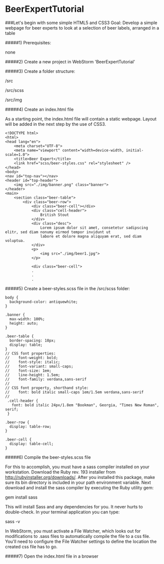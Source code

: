 BeerExpertTutorial
==================

###Let's begin with some simple HTML5 and CSS3
Goal: Develop a simple webpage for beer experts to look at a selection of beer labels, arranged in a table

#####1) Prerequisites:

none

#####2) Create a new project in WebStorm 'BeerExpertTutorial'

#####3) Create a folder structure:

/src

/src/scss

/src/img


#####4) Create an index.html file

As a starting point, the index.html file will contain a static webpage. Layout will be added in the next
step by the use of CSS3.

```
<!DOCTYPE html>
<html>
<head lang="en">
    <meta charset="UTF-8">
    <meta name="viewport" content="width=device-width, initial-scale=1.0">
    <title>Beer Expert</title>
    <link href="scss/beer-styles.css" rel="stylesheet" />
</head>
<body>
<nav id="top-nav"></nav>
<header id="top-header">
    <img src="./img/banner.png" class="banner">
</header>
<main>
    <section class="beer-table">
        <div class="beer-row">
            <div class="beer-cell"></div>
            <div class="cell-header">
                British Stout
            </div>
            <div class="desc">
                Lorem ipsum dolor sit amet, consetetur sadipscing elitr, sed diam nonumy eirmod tempor invidunt ut
                labore et dolore magna aliquyam erat, sed diam voluptua.
            </div>
            <p>
                <img src="./img/beer1.jpg">
            </p>

            <div class="beer-cell">
            .
            .
            .
```

#####5) Create a beer-styles.scss file in the /src/scss folder:
```
body {
  background-color: antiquewhite;
}

.banner {
  max-width: 100%;
  height: auto;
}

.beer-table {
  border-spacing: 10px;
  display: table;
}
// CSS font properties:
//    font-weight: bold;
//    font-style: italic;
//    font-variant: small-caps;
//    font-size: 1em;
//    line-height: 1.5em;
//    font-family: verdana,sans-serif
//
// CSS font property, shorthand style:
//    font: bold italic small-caps 1em/1.5em verdana,sans-serif
//
 .cell-header {
   font: bold italic 24px/1.8em "Bookman", Georgia, "Times New Roman", serif;
 }

.beer-row {
  display: table-row;
}

.beer-cell {
  display: table-cell;
}
```

#####6) Compile the beer-styles.scss file

For this to accomplish, you must have a sass compiler installed on your workstation. Download the Ruby rev. 193
installer from http://rubyinstaller.org/downloads/. After you installed this package, make sure its bin directory
is included in your path environment variable. Next download and install the sass compiler by executing the Ruby
utility gem:

  gem install sass

This will install Sass and any dependencies for you. It never hurts to double-check. In your terminal application
you can type:

  sass -v

In WebStorm, you must activate a File Watcher, which looks out for modifications to .sass files to automatically
compile the file to a css file. You'll need to configure the File Watcher settings to define the location the created
css file has to go.

#####7) Open the index.html file in a browser

